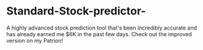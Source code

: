# Standard-Stock-predictor-
A highly advanced stock prediction tool that's been incredibly accurate and has already earned me $6K in the past few days. Check out the improved version on my Patrion!
